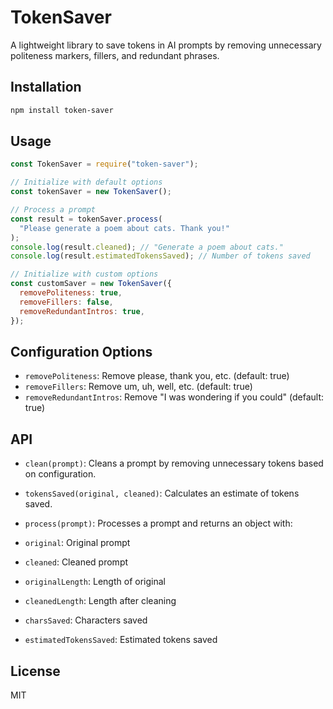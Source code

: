 # TokenSaver

A lightweight library to save tokens in AI prompts by removing unnecessary politeness markers, fillers, and redundant phrases.

## Installation

```bash
npm install token-saver
```

## Usage

```javascript
const TokenSaver = require("token-saver");

// Initialize with default options
const tokenSaver = new TokenSaver();

// Process a prompt
const result = tokenSaver.process(
  "Please generate a poem about cats. Thank you!"
);
console.log(result.cleaned); // "Generate a poem about cats."
console.log(result.estimatedTokensSaved); // Number of tokens saved

// Initialize with custom options
const customSaver = new TokenSaver({
  removePoliteness: true,
  removeFillers: false,
  removeRedundantIntros: true,
});
```

## Configuration Options

- `removePoliteness`: Remove please, thank you, etc. (default: true)
- `removeFillers`: Remove um, uh, well, etc. (default: true)
- `removeRedundantIntros`: Remove "I was wondering if you could" (default: true)

## API

- `clean(prompt)`: Cleans a prompt by removing unnecessary tokens based on configuration.
- `tokensSaved(original, cleaned)`: Calculates an estimate of tokens saved.
- `process(prompt)`: Processes a prompt and returns an object with:

- `original`: Original prompt
- `cleaned`: Cleaned prompt
- `originalLength`: Length of original
- `cleanedLength`: Length after cleaning
- `charsSaved`: Characters saved
- `estimatedTokensSaved`: Estimated tokens saved

## License

MIT
